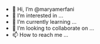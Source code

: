 - 👋 Hi, I’m @maryamerfani
- 👀 I’m interested in ...
- 🌱 I’m currently learning ...
- 💞️ I’m looking to collaborate on ...
- 📫 How to reach me ...

<!---
maryamerfani/maryamerfani is a ✨ special ✨ repository because its `README.md` (this file) appears on your GitHub profile.
You can click the Preview link to take a look at your changes.
--->
